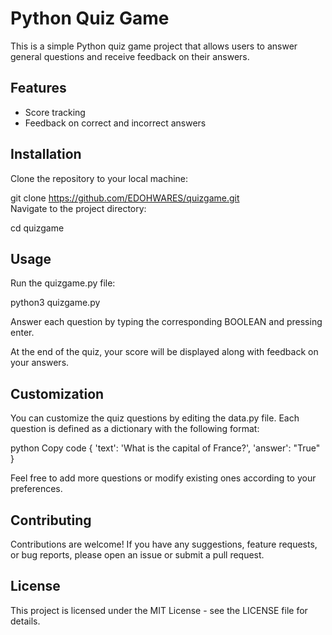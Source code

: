 # Python Quiz Game
This is a simple Python quiz game project that allows users to answer general questions and receive feedback on their answers.

## Features
- Score tracking
- Feedback on correct and incorrect answers

## Installation
Clone the repository to your local machine:

git clone https://github.com/EDOHWARES/quizgame.git \
Navigate to the project directory: 

cd quizgame 

## Usage
Run the quizgame.py file:

python3 quizgame.py

Answer each question by typing the corresponding BOOLEAN and pressing enter.

At the end of the quiz, your score will be displayed along with feedback on your answers.
## Customization
You can customize the quiz questions by editing the data.py file. Each question is defined as a dictionary with the following format:

python
Copy code
{
    'text': 'What is the capital of France?',
    'answer': "True"
}

Feel free to add more questions or modify existing ones according to your preferences.

## Contributing
Contributions are welcome! If you have any suggestions, feature requests, or bug reports, please open an issue or submit a pull request.

## License
This project is licensed under the MIT License - see the LICENSE file for details.